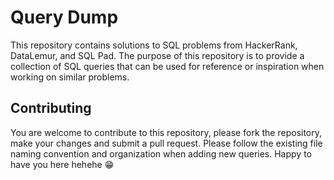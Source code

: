 # Query Dump

This repository contains solutions to SQL problems from HackerRank, DataLemur, and SQL Pad. The purpose of this repository is to provide a collection of SQL queries that can be used for reference or inspiration when working on similar problems.

## Contributing

You are welcome to contribute to this repository, please fork the repository, make your changes and submit a pull request. Please follow the existing file naming convention and organization when adding new queries. Happy to have you here hehehe 	:grin:
